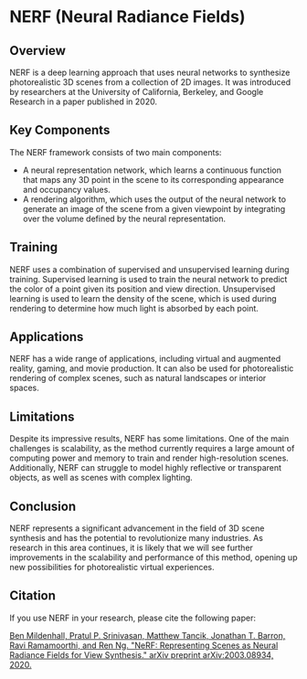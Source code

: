 # NERF (Neural Radiance Fields)

## Overview

NERF is a deep learning approach that uses neural networks to synthesize photorealistic 3D scenes from a collection of 2D images. It was introduced by researchers at the University of California, Berkeley, and Google Research in a paper published in 2020.


## Key Components

The NERF framework consists of two main components:

- A neural representation network, which learns a continuous function that maps any 3D point in the scene to its corresponding appearance and occupancy values.
- A rendering algorithm, which uses the output of the neural network to generate an image of the scene from a given viewpoint by integrating over the volume defined by the neural representation.

## Training

NERF uses a combination of supervised and unsupervised learning during training. Supervised learning is used to train the neural network to predict the color of a point given its position and view direction. Unsupervised learning is used to learn the density of the scene, which is used during rendering to determine how much light is absorbed by each point.

## Applications

NERF has a wide range of applications, including virtual and augmented reality, gaming, and movie production. It can also be used for photorealistic rendering of complex scenes, such as natural landscapes or interior spaces.

## Limitations

Despite its impressive results, NERF has some limitations. One of the main challenges is scalability, as the method currently requires a large amount of computing power and memory to train and render high-resolution scenes. Additionally, NERF can struggle to model highly reflective or transparent objects, as well as scenes with complex lighting.

## Conclusion

NERF represents a significant advancement in the field of 3D scene synthesis and has the potential to revolutionize many industries. As research in this area continues, it is likely that we will see further improvements in the scalability and performance of this method, opening up new possibilities for photorealistic virtual experiences.

## Citation

If you use NERF in your research, please cite the following paper:

[Ben Mildenhall, Pratul P. Srinivasan, Matthew Tancik, Jonathan T. Barron, Ravi Ramamoorthi, and Ren Ng. "NeRF: Representing Scenes as Neural Radiance Fields for View Synthesis." arXiv preprint arXiv:2003.08934, 2020.](https://arxiv.org/abs/2003.08934)
